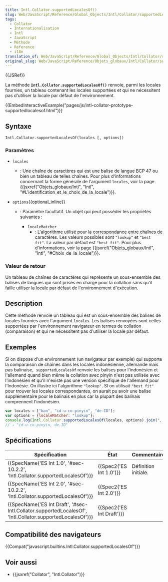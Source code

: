 ```yaml
---
title: Intl.Collator.supportedLocalesOf()
slug: Web/JavaScript/Reference/Global_Objects/Intl/Collator/supportedLocalesOf
tags:
  - Collator
  - Internationalisation
  - Intl
  - JavaScript
  - Méthode
  - Reference
  - i18n
translation_of: Web/JavaScript/Reference/Global_Objects/Intl/Collator/supportedLocalesOf
original_slug: Web/JavaScript/Reference/Objets_globaux/Intl/Collator/supportedLocalesOf
---
```

{{JSRef}}

La méthode **`Intl.Collator.supportedLocalesOf()`** renvoie, parmi les locales fournies, un tableau contenant les locales supportées et qui ne nécessitent pas d'utiliser la locale par défaut de l'environnement.

{{EmbedInteractiveExample("pages/js/intl-collator-prototype-supportedlocalesof.html")}}

## Syntaxe

    Intl.Collator.supportedLocalesOf(locales [, options])

### Paramètres

- `locales`
  - : Une chaîne de caractères qui est une balise de langue BCP 47 ou bien un tableau de telles chaînes. Pour plus d'informations concernant la forme générale de l'argument `locales`, voir la page {{jsxref("Objets_globaux/Intl", "Intl", "#L'identification_et_le_choix_de_la_locale")}}.
- `options`{{optional_inline}}

  - : Paramètre facultatif. Un objet qui peut posséder les propriétés suivantes :

    - `localeMatcher`
      - : L'algorithme utilisé pour la correspondance entre chaînes de caractères. Les valeurs possibles sont `"lookup"` et `"best fit"`. La valeur par défaut est `"best fit"`. Pour plus d'informations, voir la page {{jsxref("Objets_globaux/Intl", "Intl", "#Choix_de_la_locale")}}.

### Valeur de retour

Un tableau de chaînes de caractères qui représente un sous-ensemble des balises de langues qui sont prises en charge pour la collation sans qu'il faille utiliser la locale par défaut de l'environnement d'exécution.

## Description

Cette méthode renvoie un tableau qui est un sous-ensemble des balises de locales fournies avec l'argument `locales`. Les balises renvoyées sont celles supportées par l'environnement navigateur en termes de collation (comparaison) et qui ne nécessitent pas d'utiliser la locale par défaut.

## Exemples

Si on dispose d'un environnement (un navigateur par exemple) qui supporte la comparaison de chaînes dans les locales indonésienne, allemande mais pas balinaise,  `supportedLocalesOf` renvoie les balises pour l'indonésien et l'allemand quand bien même la collation avec pinyin n'est pas utilisée avec l'indonésien et qu'il n'existe pas une version spécifique de l'allemand pour l'Indonésie. On illustre ici l'algorithme `"lookup"`. SI on utilisait `"best fit"` pour trouver les locales correspondantes, on aurait pu avoir une balise supplémentaire pour le balinais en plus car la plupart des balinais comprennent l'indonésien.

```js
var locales = ["ban", "id-u-co-pinyin", "de-ID"];
var options = {localeMatcher: "lookup"};
console.log(Intl.Collator.supportedLocalesOf(locales, options).join(", "));
// → "id-u-co-pinyin, de-ID"
```

## Spécifications

| Spécification                                                                                                                                | État                             | Commentaires         |
| -------------------------------------------------------------------------------------------------------------------------------------------- | -------------------------------- | -------------------- |
| {{SpecName('ES Int 1.0', '#sec-10.2.2', 'Intl.Collator.supportedLocalesOf')}}                                     | {{Spec2('ES Int 1.0')}} | Définition initiale. |
| {{SpecName('ES Int 2.0', '#sec-10.2.2', 'Intl.Collator.supportedLocalesOf')}}                                     | {{Spec2('ES Int 2.0')}} |                      |
| {{SpecName('ES Int Draft', '#sec-Intl.Collator.supportedLocalesOf', 'Intl.Collator.supportedLocalesOf')}} | {{Spec2('ES Int Draft')}} |                      |

## Compatibilité des navigateurs

{{Compat("javascript.builtins.Intl.Collator.supportedLocalesOf")}}

## Voir aussi

- {{jsxref("Collator", "Intl.Collator")}}
